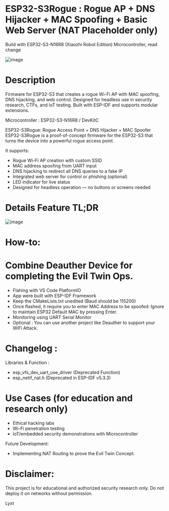 # ESP32-S3Rogue : Rogue AP + DNS Hijacker + MAC Spoofing + Basic Web Server (NAT Placeholder only)
Build with ESP32-S3-N16R8 (Xiaozhi Robot Edition) Microcontroller, read change

![image](https://github.com/user-attachments/assets/29bcabf5-b8cc-4c9d-bf4b-20da729424d7)
# Description
Firmware for ESP32-S3 that creates a rogue Wi-Fi AP with MAC spoofing, DNS hijacking, and web control. Designed for headless use in security research, CTFs, and IoT testing. Built with ESP-IDF and supports modular extensions.

Microcontroller : ESP32-S3-N16R8 /  DevKitC




ESP32-S3Rogue: Rogue Access Point + DNS Hijacker + MAC Spoofer
ESP32-S3Rogue is a proof-of-concept firmware for the ESP32-S3 that turns the device into a powerful rogue access point. 

It supports:
- Rogue Wi-Fi AP creation with custom SSID
- MAC address spoofing from UART input
- DNS hijacking to redirect all DNS queries to a fake IP
- Integrated web server for control or phishing (optional)
- LED indicator for live status
- Designed for headless operation — no buttons or screens needed

# Details Feature TL;DR
![image](https://github.com/user-attachments/assets/2c21e87d-ed8c-4de8-a9d8-f8c91d0e95bf)

# How-to:
# Combine Deauther Device for completing the Evil Twin Ops.
- Flahing with VS Code PlatformIO
- App were built with ESP-IDF Framework
- Keep the CMakeLists.txt unedited (Baud should be 115200)
- Once flashed, it require you to enter MAC Address to be spoofed:
  Ignore to maintain ESP32 Default MAC by pressing Enter.
- Monitoring using UART Serial Monitor
- Optional : You can use another project like Deauther to support your WiFi Attack.

# Changelog :  
Libraries & Function :
-  esp_vfs_dev_uart_use_driver (Deprecated Function)
-  esp_netif_nat.h (Deprecated in ESP-IDF v5.3.3)

# Use Cases (for education and research only)
- Ethical hacking labs
- Wi-Fi penetration testing
- IoT/embedded security demonstrations with Microcontroller

Future Development:
- Implementing NAT Routing to prove the Evil Twin Concept.

# Disclaimer:
This project is for educational and authorized security research only. Do not deploy it on networks without permission.

Lyxt
